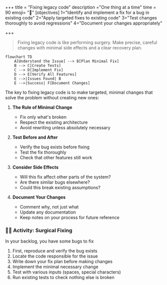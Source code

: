 +++
title = "Fixing legacy code"
description ="One thing at a time"
time = 90
emoji= "🔧"
[objectives]
    1="Identify and implement a fix for a bug in existing code"
    2="Apply targeted fixes to existing code"
    3="Test changes thoroughly to avoid regressions"
    4="Document your changes appropriately"

+++

> Fixing legacy code is like performing surgery. Make precise, careful changes with minimal side effects and a clear recovery plan.

```mermaid
flowchart TD
    A[Understand the Issue] --> B[Plan Minimal Fix]
    B --> C[Create Tests]
    C --> D[Implement Fix]
    D --> E[Verify All Features]
    E -->|Issues Found| B
    E -->|Success| F[Document Changes]
```

The key to fixing legacy code is to make targeted, minimal changes that solve the problem without creating new ones:

1. **The Rule of Minimal Change**

   - Fix only what's broken
   - Respect the existing architecture
   - Avoid rewriting unless absolutely necessary

2. **Test Before and After**

   - Verify the bug exists before fixing
   - Test the fix thoroughly
   - Check that other features still work

3. **Consider Side Effects**

   - Will this fix affect other parts of the system?
   - Are there similar bugs elsewhere?
   - Could this break existing assumptions?

4. **Document Your Changes**
   - Comment why, not just what
   - Update any documentation
   - Keep notes on your process for future reference

### 🧑‍🎓 Activity: Surgical Fixing

In your backlog, you have some bugs to fix

1. First, reproduce and verify the bug exists
2. Locate the code responsible for the issue
3. Write down your fix plan before making changes
4. Implement the minimal necessary change
5. Test with various inputs (spaces, special characters)
6. Run existing tests to check nothing else is broken
